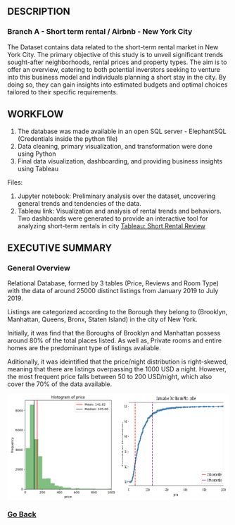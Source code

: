 ## DESCRIPTION

### Branch A - Short term rental / Airbnb - New York City
The Dataset contains data related to the short-term rental market in New York City. The primary objective of this study is to unveil significant trends sought-after neighborhoods, rental prices and property types. The aim is to offer an overview, catering to both potential inverstors seeking to venture into this business model and individuals planning a short stay in the city. By doing so, they can gain insights into estimated budgets and optimal choices tailored to their specific requirements.

## WORKFLOW

1. The database was made available in an open SQL server - ElephantSQL (Credentials inside the python file)
2. Data cleaning, primary visualization, and transformation were done using Python
3. Final data visualization, dashboarding, and providing business insights using Tableau

Files:

1. Jupyter notebook: Preliminary analysis over the dataset, uncovering general trends and tendencies of the data.
2. Tableau link: Visualization and analysis of rental trends and behaviors. Two dashboards were generated to provide an interactive tool for analyzing short-term rentals in city
[Tableau: Short Rental Review](https://public.tableau.com/views/NYcity-ShortRentalReview/PriceReview?:language=en-US&:display_count=n&:origin=viz_share_link)

## EXECUTIVE SUMMARY

### General Overview

Relational Database, formed by 3 tables (Price, Reviews and Room Type) with the data of around 25000 distinct listings from January 2019 to July 2019.

Listings are categorized according to the Borough they belong to (Brooklyn, Manhattan, Queens, Bronx, Staten Island) in the city of New York. 

Initially, it was find that the Boroughs of Brooklyn and Manhattan possess around 80% of the total places listed. As well as, Private rooms and entire homes are the predominant type of listings avaliable. 

Aditionally, it was ideintified that the price/night distribution is right-skewed, meaning that there are listings overpassing the 1000 USD a night. However, the most frequent price falls between 50 to 200 USD/night, which also cover the 70% of the data available.

<div style="display:flex; flex-direction: row;">
    <img src="https://raw.githubusercontent.com/luis12pez/Tableau-viz/A---Short-Rental-NYC/Histo-price.png" alt="Histogram-Price" style="width:50%;">
    <img src="https://raw.githubusercontent.com/luis12pez/Tableau-viz/A---Short-Rental-NYC/cumm-distri-price.png" alt="Cumulative-Distribution" style="width:50%;">
</div>



### [Go Back](https://github.com/luis12pez/Tableau-viz)
